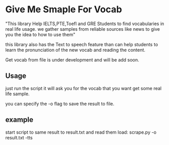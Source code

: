 # Give Me Smaple For Vocab
"This library Help IELTS,PTE,Toefl and GRE Students to find vocabularies in real life usage. we gather samples from reliable sources like news to give you the idea to how to use them" 

this library also has the Text to speech feature than can help students to learn the pronunciation of the new vocab and reading the content.

Get vocab from file is under development and will be add soon.

## Usage 

just run the script it will ask you for the vocab that you want get some real life sample.

you can specify the -o flag to save the result to file.


## example 
start script to same result to result.txt and read them load:
    scrape.py -o result.txt -tts
